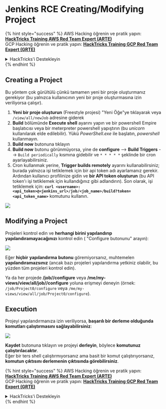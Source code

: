 # Jenkins RCE Creating/Modifying Project

{% hint style="success" %}
AWS Hacking öğrenin ve pratik yapın:<img src="../../.gitbook/assets/image (1) (1) (1) (1).png" alt="" data-size="line">[**HackTricks Training AWS Red Team Expert (ARTE)**](https://training.hacktricks.xyz/courses/arte)<img src="../../.gitbook/assets/image (1) (1) (1) (1).png" alt="" data-size="line">\
GCP Hacking öğrenin ve pratik yapın: <img src="../../.gitbook/assets/image (2) (1).png" alt="" data-size="line">[**HackTricks Training GCP Red Team Expert (GRTE)**<img src="../../.gitbook/assets/image (2) (1).png" alt="" data-size="line">](https://training.hacktricks.xyz/courses/grte)

<details>

<summary>HackTricks'i Destekleyin</summary>

* [**abonelik planlarını**](https://github.com/sponsors/carlospolop) kontrol edin!
* **💬 [**Discord grubuna**](https://discord.gg/hRep4RUj7f) veya [**telegram grubuna**](https://t.me/peass) katılın ya da **Twitter'da** 🐦 [**@hacktricks\_live**](https://twitter.com/hacktricks_live)** bizi takip edin.**
* **Hacking ipuçlarını paylaşmak için** [**HackTricks**](https://github.com/carlospolop/hacktricks) ve [**HackTricks Cloud**](https://github.com/carlospolop/hacktricks-cloud) github reposuna PR gönderin.

</details>
{% endhint %}

## Creating a Project

Bu yöntem çok gürültülü çünkü tamamen yeni bir proje oluşturmanız gerekiyor (bu yalnızca kullanıcının yeni bir proje oluşturmasına izin veriliyorsa çalışır).

1. **Yeni bir proje oluşturun** (Freestyle projesi) "Yeni Öğe"ye tıklayarak veya `/view/all/newJob` adresine giderek
2. **Build** bölümünde **Execute shell** ayarını yapın ve bir powershell Empire başlatıcısı veya bir meterpreter powershell yapıştırın (bu _unicorn_ kullanılarak elde edilebilir). Yükü _PowerShell.exe_ ile başlatın, _powershell_ kullanmayın.
3. **Build now** butonuna tıklayın
1. **Build now** butonu görünmüyorsa, yine de **configure** --> **Build Triggers** --> `Build periodically` kısmına gidebilir ve `* * * * *` şeklinde bir cron ayarlayabilirsiniz.
2. Cron kullanmak yerine, **Trigger builds remotely** ayarını kullanabilirsiniz; burada yalnızca işi tetiklemek için bir api token adı ayarlamanız gerekir. Ardından kullanıcı profilinize gidin ve **bir API token oluşturun** (bu API token'ı işi tetiklemek için kullandığınız gibi adlandırın). Son olarak, işi tetiklemek için: **`curl <username>:<api_token>@<jenkins_url>/job/<job_name>/build?token=<api_token_name>`** komutunu kullanın.

![](<../../.gitbook/assets/image (165).png>)

## Modifying a Project

Projeleri kontrol edin ve **herhangi birini yapılandırıp yapılandıramayacağınızı** kontrol edin ( "Configure butonunu" arayın):

![](<../../.gitbook/assets/image (265).png>)

Eğer **hiçbir** **yapılandırma** **butonu** göremiyorsanız, muhtemelen **yapılandıramazsınız** (ancak bazı projeleri yapılandırma yetkiniz olabilir, bu yüzden tüm projeleri kontrol edin).

Ya da her projede **/job/<proj-name>/configure** veya **/me/my-views/view/all/job/<proj-name>/configure** yoluna erişmeyi deneyin (örnek: `/job/Project0/configure` veya `/me/my-views/view/all/job/Project0/configure`).

## Execution

Projeyi yapılandırmanıza izin veriliyorsa, **başarılı bir derleme olduğunda komutları çalıştırmasını sağlayabilirsiniz**:

![](<../../.gitbook/assets/image (98).png>)

**Kaydet** butonuna tıklayın ve projeyi **derleyin**, böylece **komutunuz çalıştırılacaktır**.\
Eğer bir ters shell çalıştırmıyorsanız ama basit bir komut çalıştırıyorsanız, **komutun çıktısını derlemenin çıktısında görebilirsiniz**.

{% hint style="success" %}
AWS Hacking öğrenin ve pratik yapın:<img src="../../.gitbook/assets/image (1) (1) (1) (1).png" alt="" data-size="line">[**HackTricks Training AWS Red Team Expert (ARTE)**](https://training.hacktricks.xyz/courses/arte)<img src="../../.gitbook/assets/image (1) (1) (1) (1).png" alt="" data-size="line">\
GCP Hacking öğrenin ve pratik yapın: <img src="../../.gitbook/assets/image (2) (1).png" alt="" data-size="line">[**HackTricks Training GCP Red Team Expert (GRTE)**<img src="../../.gitbook/assets/image (2) (1).png" alt="" data-size="line">](https://training.hacktricks.xyz/courses/grte)

<details>

<summary>HackTricks'i Destekleyin</summary>

* [**abonelik planlarını**](https://github.com/sponsors/carlospolop) kontrol edin!
* **💬 [**Discord grubuna**](https://discord.gg/hRep4RUj7f) veya [**telegram grubuna**](https://t.me/peass) katılın ya da **Twitter'da** 🐦 [**@hacktricks\_live**](https://twitter.com/hacktricks_live)** bizi takip edin.**
* **Hacking ipuçlarını paylaşmak için** [**HackTricks**](https://github.com/carlospolop/hacktricks) ve [**HackTricks Cloud**](https://github.com/carlospolop/hacktricks-cloud) github reposuna PR gönderin.

</details>
{% endhint %}

